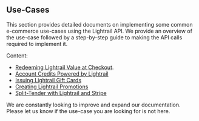 ## Use-Cases
This section provides detailed documents on implementing some common e-commerce use-cases using the Lightrail API. We provide an overview of the use-case followed by a step-by-step guide to making the API calls required to implement it. 

Content:

- [Redeeming Lightrail Value at Checkout](giftcode-checkout.md).
- [Account Credits Powered by Lightrail](account-credits.md)
- [Issuing Lightrail Gift Cards](gift-card.md)
- [Creating Lightrail Promotions](promotions.md)
- [Split-Tender with Lightrail and Stripe](stripe-split.md)

We are constantly looking to improve and expand our documentation. Please let us know if the use-case you are looking for is not here.
